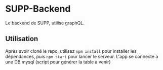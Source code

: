 # SUPP-Backend #
Le backend de SUPP, utilise graphQL.

## Utilisation ##
Après avoir cloné le repo, utilisez `npm install` pour installer les dépendances, puis `npm start` pour lancer le serveur.
L'app se connecte a une DB mysql (script pour générer la table à venir)
